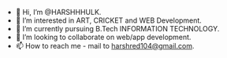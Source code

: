 - 👋 Hi, I’m @HARSHHHULK.
- 👀 I’m interested in ART, CRICKET and WEB Development.
- 🌱 I’m currently pursuing B.Tech INFORMATION TECHNOLOGY.
- 💞️ I’m looking to collaborate on web/app development.
- 📫 How to reach me - mail to harshred104@gmail.com.

<!---
HARSHHHULK/HARSHHHULK is a ✨ special ✨ repository because its `README.md` (this file) appears on your GitHub profile.
You can click the Preview link to take a look at your changes.
--->
